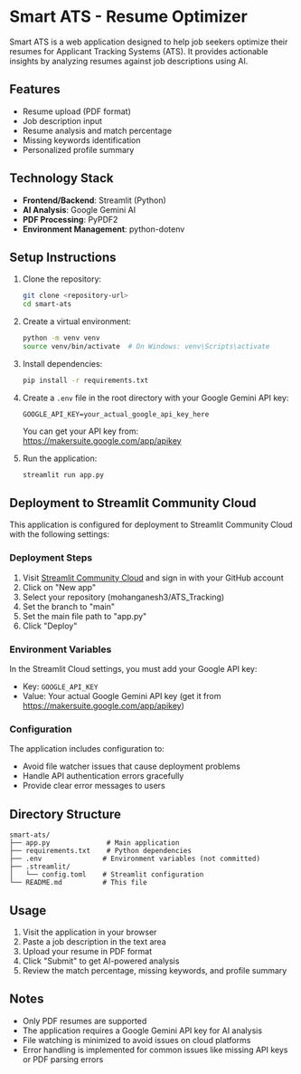 # Smart ATS - Resume Optimizer

Smart ATS is a web application designed to help job seekers optimize their resumes for Applicant Tracking Systems (ATS). It provides actionable insights by analyzing resumes against job descriptions using AI.

## Features

- Resume upload (PDF format)
- Job description input
- Resume analysis and match percentage
- Missing keywords identification
- Personalized profile summary

## Technology Stack

- **Frontend/Backend**: Streamlit (Python)
- **AI Analysis**: Google Gemini AI
- **PDF Processing**: PyPDF2
- **Environment Management**: python-dotenv

## Setup Instructions

1. Clone the repository:
   ```bash
   git clone <repository-url>
   cd smart-ats
   ```

2. Create a virtual environment:
   ```bash
   python -m venv venv
   source venv/bin/activate  # On Windows: venv\Scripts\activate
   ```

3. Install dependencies:
   ```bash
   pip install -r requirements.txt
   ```

4. Create a `.env` file in the root directory with your Google Gemini API key:
   ```env
   GOOGLE_API_KEY=your_actual_google_api_key_here
   ```
   You can get your API key from: https://makersuite.google.com/app/apikey

5. Run the application:
   ```bash
   streamlit run app.py
   ```

## Deployment to Streamlit Community Cloud

This application is configured for deployment to Streamlit Community Cloud with the following settings:

### Deployment Steps
1. Visit [Streamlit Community Cloud](https://streamlit.io/cloud) and sign in with your GitHub account
2. Click on "New app"
3. Select your repository (mohanganesh3/ATS_Tracking)
4. Set the branch to "main"
5. Set the main file path to "app.py"
6. Click "Deploy"

### Environment Variables
In the Streamlit Cloud settings, you must add your Google API key:
- Key: `GOOGLE_API_KEY`
- Value: Your actual Google Gemini API key (get it from https://makersuite.google.com/app/apikey)

### Configuration
The application includes configuration to:
- Avoid file watcher issues that cause deployment problems
- Handle API authentication errors gracefully
- Provide clear error messages to users

## Directory Structure
```
smart-ats/
├── app.py              # Main application
├── requirements.txt    # Python dependencies
├── .env               # Environment variables (not committed)
├── .streamlit/
│   └── config.toml    # Streamlit configuration
└── README.md          # This file
```

## Usage

1. Visit the application in your browser
2. Paste a job description in the text area
3. Upload your resume in PDF format
4. Click "Submit" to get AI-powered analysis
5. Review the match percentage, missing keywords, and profile summary

## Notes

- Only PDF resumes are supported
- The application requires a Google Gemini API key for AI analysis
- File watching is minimized to avoid issues on cloud platforms
- Error handling is implemented for common issues like missing API keys or PDF parsing errors